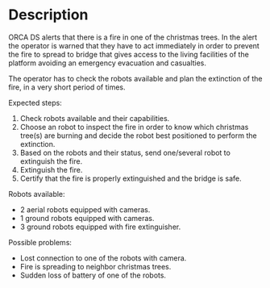 # Description

ORCA DS alerts that there is a fire in one of the christmas trees. In the alert the operator is warned that they have to act immediately in order to prevent the fire to spread to bridge that gives access to the living facilities of the platform avoiding an emergency evacuation and casualties.

The operator has to check the robots available and plan the extinction of the fire, in a very short period of times.

Expected steps:

  1. Check robots available and their capabilities.
  2. Choose an robot to inspect the fire in order to know which christmas tree(s) are burning and decide the robot best positioned to perform the extinction.
  3. Based on the robots and their status, send one/several robot to extinguish the fire.
  4. Extinguish the fire.
  5. Certify that the fire is properly extinguished and the bridge is safe.

Robots available:
  * 2 aerial robots equipped with cameras.
  * 1 ground robots equipped with cameras.
  * 3 ground robots equipped with fire extinguisher.
  
Possible problems:
  * Lost connection to one of the robots with camera.
  * Fire is spreading to neighbor christmas trees.
  * Sudden loss of battery of one of the robots.
